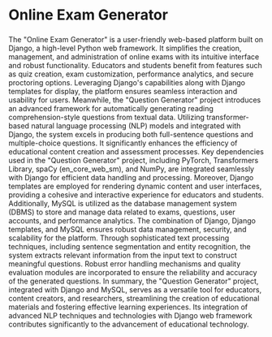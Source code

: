 # Online Exam Generator  
### 
The "Online Exam Generator" is a user-friendly web-based platform built on Django, a high-level Python web framework. It simplifies the creation, management, and administration of online exams with its intuitive interface and robust functionality. Educators and students benefit from features such as quiz creation, exam customization, performance analytics, and secure proctoring options. Leveraging Django's capabilities along with Django templates for display, the platform ensures seamless interaction and usability for users.
Meanwhile, the "Question Generator" project introduces an advanced framework for automatically generating reading comprehension-style questions from textual data. Utilizing transformer-based natural language processing (NLP) models and integrated with Django, the system excels in producing both full-sentence questions and multiple-choice questions. It significantly enhances the efficiency of educational content creation and assessment processes.
Key dependencies used in the "Question Generator" project, including PyTorch, Transformers Library, spaCy (en_core_web_sm), and NumPy, are integrated seamlessly with Django for efficient data handling and processing. Moreover, Django templates are employed for rendering dynamic content and user interfaces, providing a cohesive and interactive experience for educators and students.
Additionally, MySQL is utilized as the database management system (DBMS) to store and manage data related to exams, questions, user accounts, and performance analytics. The combination of Django, Django templates, and MySQL ensures robust data management, security, and scalability for the platform.
Through sophisticated text processing techniques, including sentence segmentation and entity recognition, the system extracts relevant information from the input text to construct meaningful questions. Robust error handling mechanisms and quality evaluation modules are incorporated to ensure the reliability and accuracy of the generated questions.
In summary, the "Question Generator" project, integrated with Django and MySQL, serves as a versatile tool for educators, content creators, and researchers, streamlining the creation of educational materials and fostering effective learning experiences. Its integration of advanced NLP techniques and technologies with Django web framework contributes significantly to the advancement of educational technology.
